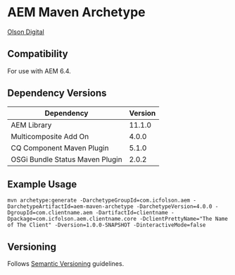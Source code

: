 # AEM Maven Archetype

[Olson Digital](http://www.digitalatolson.com/)

## Compatibility

For use with AEM 6.4.

## Dependency Versions

| Dependency  | Version |
| ----------- | ------- |
| AEM Library | 11.1.0 |
| Multicomposite Add On | 4.0.0 |
| CQ Component Maven Plugin | 5.1.0 |
| OSGi Bundle Status Maven Plugin | 2.0.2 |

## Example Usage

`mvn archetype:generate -DarchetypeGroupId=com.icfolson.aem -DarchetypeArtifactId=aem-maven-archetype -DarchetypeVersion=4.0.0 -DgroupId=com.clientname.aem -DartifactId=clientname -Dpackage=com.icfolson.aem.clientname.core -DclientPrettyName="The Name of The Client" -Dversion=1.0.0-SNAPSHOT -DinteractiveMode=false`

## Versioning

Follows [Semantic Versioning](http://semver.org/) guidelines.